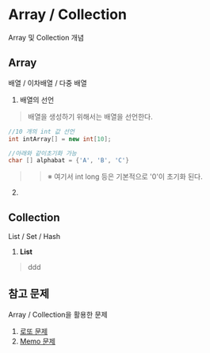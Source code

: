 # Array / Collection
Array 및 Collection 개념


## Array
배열 / 이차배열 / 다중 배열
1. 배열의 선언
> 배열을 생성하기 위해서는 배열을 선언한다.
```java
//10 개의 int 값 선언
int intArray[] = new int[10];

//아래와 같이초기화 가능
char [] alphabat = {'A', 'B', 'C'}
```
>>※ 여기서 int long 등은 기본적으로 '0'이 초기화 된다.


2.

## Collection
List / Set / Hash
1. __List__
> ddd


## 참고 문제
Array / Collection을 활용한 문제
1. [로또 문제](https://github.com/Lee-KyungSeok/LottoExample)
2. [Memo 문제](https://github.com/Lee-KyungSeok/MemoExample)
